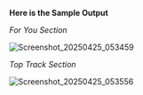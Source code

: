 **Here is the Sample Output**

*For You Section*

![Screenshot_20250425_053459](https://github.com/user-attachments/assets/ca76a2f5-e47f-4320-920d-2cb6abd947fc)

*Top Track Section*

![Screenshot_20250425_053556](https://github.com/user-attachments/assets/2daa96ce-fc4d-46f0-ae6b-44aeeb1b9ed1)

